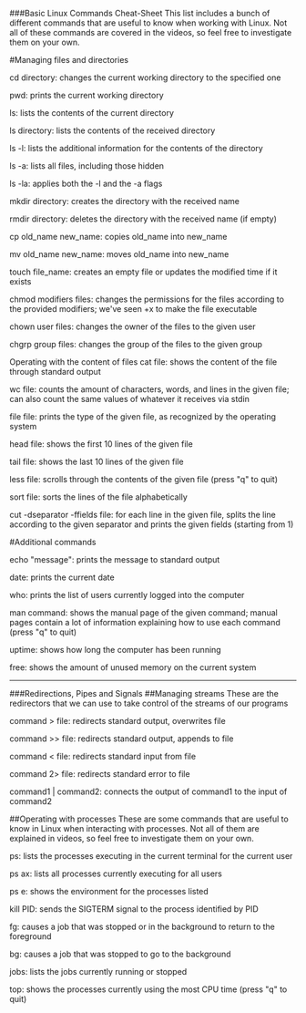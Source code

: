 ###Basic Linux Commands Cheat-Sheet
This list includes a bunch of different commands that are useful to know 
when working with Linux. Not all of these commands are covered in the 
videos, so feel free to investigate them on your own.

#Managing files and directories

cd directory: changes the current working directory to the specified one

pwd: prints the current working directory

ls: lists the contents of the current directory

ls directory: lists the contents of the received directory  

ls -l: lists the additional information for the contents of the directory  

ls -a: lists all files, including those hidden  

ls -la: applies both the -l and the -a flags  

mkdir directory: creates the directory with the received name

rmdir directory: deletes the directory with the received name (if empty)

cp old_name new_name: copies old_name into new_name

mv old_name new_name: moves old_name into new_name

touch file_name: creates an empty file or updates the modified time if it 
exists

chmod modifiers files: changes the permissions for the files according to 
the provided modifiers; we've seen +x to make the file executable

chown user files: changes the owner of the files to the given user

chgrp group files: changes the group of the files to the given group

Operating with the content of files
cat file: shows the content of the file through standard output

wc file: counts the amount of characters, words, and lines in the given 
file; can also count the same values of whatever it receives via stdin

file file: prints the type of the given file, as recognized by the 
operating system

head file: shows the first 10 lines of the given file

tail file: shows the last 10 lines of the given file

less file: scrolls through the contents of the given file (press "q" to 
quit)

sort file: sorts the lines of the file alphabetically

cut -dseparator -ffields file: for each line in the given file, splits the 
line according to the given separator and prints the given fields 
(starting from 1)

#Additional commands

echo "message": prints the message to standard output

date: prints the current date

who: prints the list of users currently logged into the computer

man command: shows the manual page of the given command; manual pages 
contain a lot of information explaining how to use each command (press "q" 
to quit)

uptime: shows how long the computer has been running

free: shows the amount of unused memory on the current system  

-----------------------------------------------------------------
###Redirections, Pipes and Signals
##Managing streams
These are the redirectors that we can use to take control of the streams 
of our programs

command > file: redirects standard output, overwrites file

command >> file: redirects standard output, appends to file

command < file: redirects standard input from file

command 2> file: redirects standard error to file

command1 | command2: connects the output of command1 to the input of 
command2

##Operating with processes
These are some commands that are useful to know in Linux when interacting 
with processes. Not all of them are explained in videos, so feel free to 
investigate them on your own.

ps: lists the processes executing in the current terminal for the current 
user

ps ax: lists all processes currently executing for all users  

ps e: shows the environment for the processes listed  

kill PID: sends the SIGTERM signal to the process identified by PID

fg: causes a job that was stopped or in the background to return to the 
foreground

bg: causes a job that was stopped to go to the background

jobs: lists the jobs currently running or stopped

top: shows the processes currently using the most CPU time (press "q" to 
quit)  


